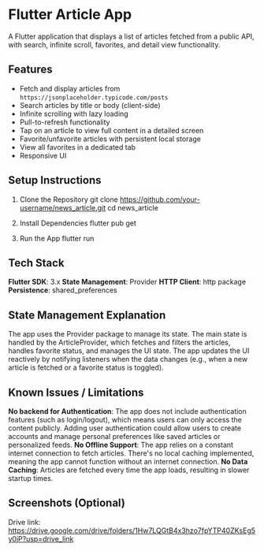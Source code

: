 # Flutter Article App

A Flutter application that displays a list of articles fetched from a public API, with search, infinite scroll, favorites, and detail view functionality.

## Features

- Fetch and display articles from `https://jsonplaceholder.typicode.com/posts`
- Search articles by title or body (client-side)
- Infinite scrolling with lazy loading
- Pull-to-refresh functionality
- Tap on an article to view full content in a detailed screen
- Favorite/unfavorite articles with persistent local storage
- View all favorites in a dedicated tab
- Responsive UI

## Setup Instructions

1. Clone the Repository
  git clone https://github.com/your-username/news_article.git
  cd news_article

2. Install Dependencies
  flutter pub get

4. Run the App
  flutter run

## Tech Stack

**Flutter SDK**: 3.x
**State Management**: Provider
**HTTP Client**: http package
**Persistence**: shared_preferences

## State Management Explanation 

The app uses the Provider package to manage its state. The main state is handled by the ArticleProvider, which fetches and filters the articles, handles favorite status, and manages the UI state. The app updates the UI reactively by notifying listeners when the data changes (e.g., when a new article is fetched or a favorite status is toggled).

## Known Issues / Limitations

**No backend for Authentication**: The app does not include authentication features (such as login/logout), which means users can only access the content publicly. Adding user authentication could allow users to create accounts and manage personal preferences like saved articles or personalized feeds.
**No Offline Support**: The app relies on a constant internet connection to fetch articles. There's no local caching implemented, meaning the app cannot function without an internet connection.
**No Data Caching**: Articles are fetched every time the app loads, resulting in slower startup times.

## Screenshots (Optional) 

Drive link: https://drive.google.com/drive/folders/1Hw7LQGtB4x3hzo7fpYTP40ZKsEg5y0jP?usp=drive_link
